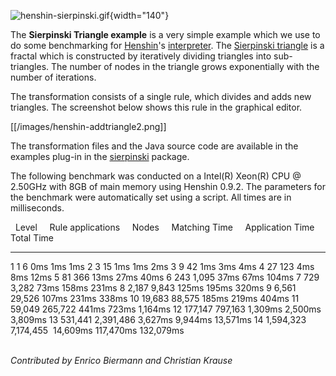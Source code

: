 ![](henshin-sierpinski.gif "henshin-sierpinski.gif"){width="140"}

The **Sierpinski Triangle example** is a very simple example which we
use to do some benchmarking for [Henshin](Home "wikilink")\'s
[interpreter](Interpreter "wikilink"). The [Sierpinski
triangle](http://en.wikipedia.org/wiki/Sierpinski_triangle) is a fractal
which is constructed by iteratively dividing triangles into
sub-triangles. The number of nodes in the triangle grows exponentially
with the number of iterations.

The transformation consists of a single rule, which divides and adds new
triangles. The screenshot below shows this rule in the graphical editor.

[[/images/henshin-addtriangle2.png]]

The transformation files and the Java source code are available in the
examples plug-in in the
[sierpinski](https://github.com/eclipse-henshin/henshin/tree/master/plugins/org.eclipse.emf.henshin.examples/src/org/eclipse/emf/henshin/examples/sierpinski/)
package.

The following benchmark was conducted on a Intel(R) Xeon(R) CPU @
2.50GHz with 8GB of main memory using Henshin 0.9.2. The parameters for
the benchmark were automatically set using a script. All times are in
milliseconds.

    Level       Rule applications       Nodes        Matching Time       Application Time       Total Time  
  ----------- ----------------------- ------------ ------------------- ---------------------- ----------------
  1           1                       6            0ms                 1ms                    1ms
  2           3                       15           1ms                 1ms                    2ms
  3           9                       42           1ms                 3ms                    4ms
  4           27                      123          4ms                 8ms                    12ms
  5           81                      366          13ms                27ms                   40ms
  6           243                     1,095        37ms                67ms                   104ms
  7           729                     3,282        73ms                158ms                  231ms
  8           2,187                   9,843        125ms               195ms                  320ms
  9           6,561                   29,526       107ms               231ms                  338ms
  10          19,683                  88,575       185ms               219ms                  404ms
  11          59,049                  265,722      441ms               723ms                  1,164ms
  12          177,147                 797,163      1,309ms             2,500ms                3,809ms
  13          531,441                 2,391,486    3,627ms             9,944ms                13,571ms
  14          1,594,323               7,174,455    14,609ms            117,470ms              132,079ms

\
*Contributed by Enrico Biermann and Christian Krause*

